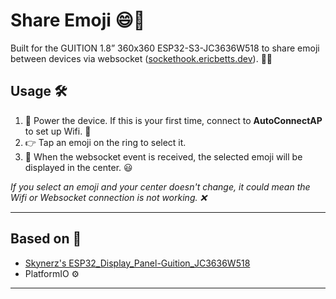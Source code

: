 # Share Emoji 😄📲

Built for the GUITION 1.8” 360x360 ESP32-S3-JC3636W518 to share emoji between devices via websocket ([sockethook.ericbetts.dev](https://sockethook.ericbetts.dev/)). 🚀✨

## Usage 🛠️

1. 🔌 Power the device. If this is your first time, connect to **AutoConnectAP** to set up Wifi. 📶
2. 👉 Tap an emoji on the ring to select it.
3. 💬 When the websocket event is received, the selected emoji will be displayed in the center. 😃

_If you select an emoji and your center doesn't change, it could mean the Wifi or Websocket connection is not working. ❌_

---

## Based on 🧩

- [Skynerz's ESP32_Display_Panel-Guition_JC3636W518](https://github.com/Skynerz/ESP32_Display_Panel-Guition_JC3636W518)
- PlatformIO ⚙️

---